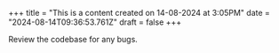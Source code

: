 +++
title = "This is a content created on 14-08-2024 at 3:05PM"
date = "2024-08-14T09:36:53.761Z"
draft = false
+++

  Review the codebase for any bugs.
        